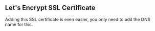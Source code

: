 

## Let's Encrypt SSL Certificate

Adding this SSL certificate is even easier, you only need to add the DNS name for this. 




